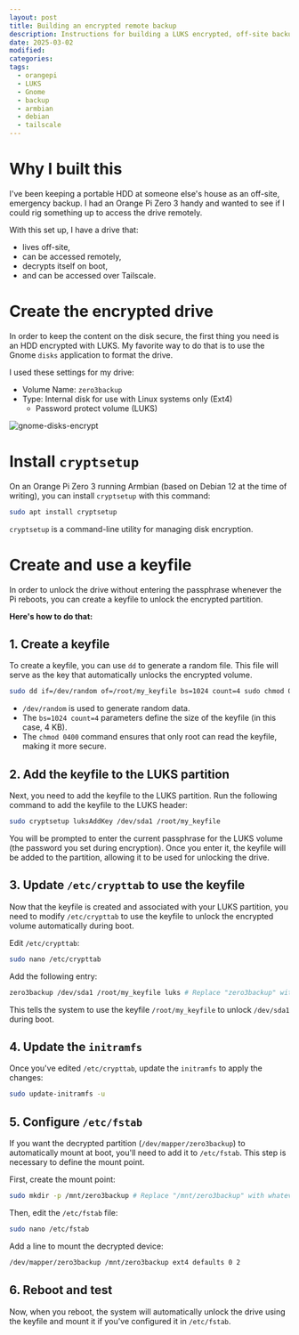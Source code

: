 ```yaml
---
layout: post
title: Building an encrypted remote backup
description: Instructions for building a LUKS encrypted, off-site backup target
date: 2025-03-02
modified: 
categories: 
tags:
  - orangepi
  - LUKS
  - Gnome
  - backup
  - armbian
  - debian
  - tailscale
---
```

# Why I built this
I've been keeping a portable HDD at someone else's house as an off-site, emergency backup. I had an Orange Pi Zero 3 handy and wanted to see if I could rig something up to access the drive remotely.

With this set up, I have a drive that:
- lives off-site,
- can be accessed remotely,
- decrypts itself on boot,
- and can be accessed over Tailscale.

# Create the encrypted drive
In order to keep the content on the disk secure, the first thing you need is an HDD encrypted with LUKS. My favorite way to do that is to use the Gnome `disks` application to format the drive.

I used these settings for my drive:
- Volume Name: `zero3backup`
- Type: Internal disk for use with Linux systems only (Ext4)
	- Password protect volume (LUKS)

![gnome-disks-encrypt]({{site.url}}/assets/img/gnome-disks-encrypt.png)

# Install `cryptsetup`
On an Orange Pi Zero 3 running Armbian (based on Debian 12 at the time of writing), you can install `cryptsetup` with this command:

```bash
sudo apt install cryptsetup
```

`cryptsetup` is a command-line utility for managing disk encryption.
# Create and use a keyfile
In order to unlock the drive without entering the passphrase whenever the Pi reboots, you can create a keyfile to unlock the encrypted partition. 

**Here's how to do that:**
## 1. Create a keyfile
To create a keyfile, you can use `dd` to generate a random file. This file will serve as the key that automatically unlocks the encrypted volume.

```bash
sudo dd if=/dev/random of=/root/my_keyfile bs=1024 count=4 sudo chmod 0400 /root/my_keyfile
```

- `/dev/random` is used to generate random data. 
- The `bs=1024 count=4` parameters define the size of the keyfile (in this case, 4 KB). 
- The `chmod 0400` command ensures that only root can read the keyfile, making it more secure. 

## 2. Add the keyfile to the LUKS partition
Next, you need to add the keyfile to the LUKS partition. Run the following command to add the keyfile to the LUKS header:

```bash
sudo cryptsetup luksAddKey /dev/sda1 /root/my_keyfile
```

You will be prompted to enter the current passphrase for the LUKS volume (the password you set during encryption). Once you enter it, the keyfile will be added to the partition, allowing it to be used for unlocking the drive.

## 3. Update `/etc/crypttab` to use the keyfile 
Now that the keyfile is created and associated with your LUKS partition, you need to modify `/etc/crypttab` to use the keyfile to unlock the encrypted volume automatically during boot. 

Edit `/etc/crypttab`:

```bash
sudo nano /etc/crypttab
```

Add the following entry:

```bash
zero3backup /dev/sda1 /root/my_keyfile luks # Replace "zero3backup" with your volume name
```

This tells the system to use the keyfile `/root/my_keyfile` to unlock `/dev/sda1` during boot.
## 4. Update the `initramfs`
Once you've edited `/etc/crypttab`, update the `initramfs` to apply the changes:

```bash
sudo update-initramfs -u
```

## 5. Configure `/etc/fstab`
If you want the decrypted partition (`/dev/mapper/zero3backup`) to automatically mount at boot, you'll need to add it to `/etc/fstab`. This step is necessary to  define  the mount point.

First, create the mount point:

```bash
sudo mkdir -p /mnt/zero3backup # Replace "/mnt/zero3backup" with whatever you want your mount point to be
```

Then, edit the `/etc/fstab` file:

```bash
sudo nano /etc/fstab
```

Add a line to mount the decrypted device:

```bash
/dev/mapper/zero3backup /mnt/zero3backup ext4 defaults 0 2
```
## 6. Reboot and test 
Now, when you reboot, the system will automatically unlock the drive using the keyfile and mount it if you've configured it in `/etc/fstab`.